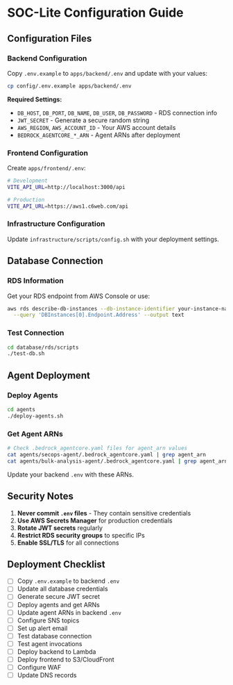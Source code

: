 # SOC-Lite Configuration Guide

## Configuration Files

### Backend Configuration
Copy `.env.example` to `apps/backend/.env` and update with your values:

```bash
cp config/.env.example apps/backend/.env
```

**Required Settings:**
- `DB_HOST`, `DB_PORT`, `DB_NAME`, `DB_USER`, `DB_PASSWORD` - RDS connection info
- `JWT_SECRET` - Generate a secure random string
- `AWS_REGION`, `AWS_ACCOUNT_ID` - Your AWS account details
- `BEDROCK_AGENTCORE_*_ARN` - Agent ARNs after deployment

### Frontend Configuration
Create `apps/frontend/.env`:

```bash
# Development
VITE_API_URL=http://localhost:3000/api

# Production
VITE_API_URL=https://aws1.c6web.com/api
```

### Infrastructure Configuration
Update `infrastructure/scripts/config.sh` with your deployment settings.

## Database Connection

### RDS Information
Get your RDS endpoint from AWS Console or use:

```bash
aws rds describe-db-instances --db-instance-identifier your-instance-name \
  --query 'DBInstances[0].Endpoint.Address' --output text
```

### Test Connection
```bash
cd database/rds/scripts
./test-db.sh
```

## Agent Deployment

### Deploy Agents
```bash
cd agents
./deploy-agents.sh
```

### Get Agent ARNs
```bash
# Check .bedrock_agentcore.yaml files for agent_arn values
cat agents/secops-agent/.bedrock_agentcore.yaml | grep agent_arn
cat agents/bulk-analysis-agent/.bedrock_agentcore.yaml | grep agent_arn
```

Update your backend `.env` with these ARNs.

## Security Notes

1. **Never commit `.env` files** - They contain sensitive credentials
2. **Use AWS Secrets Manager** for production credentials
3. **Rotate JWT secrets** regularly
4. **Restrict RDS security groups** to specific IPs
5. **Enable SSL/TLS** for all connections

## Deployment Checklist

- [ ] Copy `.env.example` to backend `.env`
- [ ] Update all database credentials
- [ ] Generate secure JWT secret
- [ ] Deploy agents and get ARNs
- [ ] Update agent ARNs in backend `.env`
- [ ] Configure SNS topics
- [ ] Set up alert email
- [ ] Test database connection
- [ ] Test agent invocations
- [ ] Deploy backend to Lambda
- [ ] Deploy frontend to S3/CloudFront
- [ ] Configure WAF
- [ ] Update DNS records
